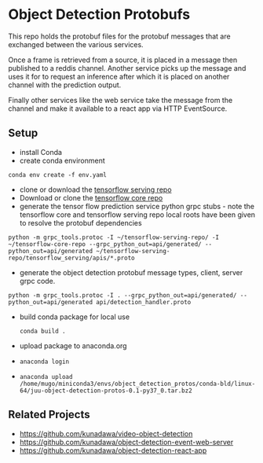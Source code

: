 # Object Detection Protobufs
This repo holds the protobuf files for the protobuf messages that are exchanged between the various services.

Once a frame is retrieved from a source, it is placed in a message then published to a reddis channel. Another service picks up the message and uses it for to request an inference after which it is placed on another channel with the prediction output.

Finally other services like the web service take the message from the channel and make it available to a react app via HTTP EventSource.

## Setup
- install Conda
- create conda environment

 `conda env create -f env.yaml`

- clone or download the [tensorflow serving repo](https://github.com/tensorflow/serving)
- Download or clone the [tensorflow core repo](https://github.com/tensorflow/tensorflow)
- generate the tensor flow prediction service python grpc stubs - note the tensorflow core and tensorflow serving repo local roots have been given to resolve the protobuf dependencies

 `python -m grpc_tools.protoc -I ~/tensorflow-serving-repo/ -I ~/tensorflow-core-repo --grpc_python_out=api/generated/ --python_out=api/generated ~/tensorflow-serving-repo/tensorflow_serving/apis/*.proto`

- generate the object detection protobuf message types, client, server grpc code.

 `python -m grpc_tools.protoc -I . --grpc_python_out=api/generated/ --python_out=api/generated api/detection_handler.proto`

- build conda package for local use

  `conda build .`

- upload package to anaconda.org

 - `anaconda login`
 - `anaconda upload /home/mugo/miniconda3/envs/object_detection_protos/conda-bld/linux-64/juu-object-detection-protos-0.1-py37_0.tar.bz2`

## Related Projects
- https://github.com/kunadawa/video-object-detection
- https://github.com/kunadawa/object-detection-event-web-server
- https://github.com/kunadawa/object-detection-react-app
